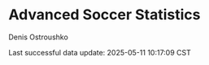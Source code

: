 # Advanced Soccer Statistics
Denis Ostroushko

<!-- gfm -->

Last successful data update: 2025-05-11 10:17:09 CST

